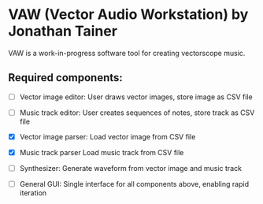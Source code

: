 # VAW (Vector Audio Workstation) by Jonathan Tainer

VAW is a work-in-progress software tool for creating vectorscope music.

## Required components:

- [ ] Vector image editor:
	User draws vector images, store image as CSV file

- [ ] Music track editor:
	User creates sequences of notes, store track as CSV file

- [x] Vector image parser:
	Load vector image from CSV file

- [x] Music track parser
	Load music track from CSV file

- [ ] Synthesizer:
	Generate waveform from vector image and music track

- [ ] General GUI:
	Single interface for all components above, enabling rapid iteration

